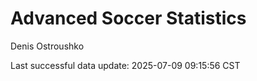 # Advanced Soccer Statistics
Denis Ostroushko

<!-- gfm -->

Last successful data update: 2025-07-09 09:15:56 CST
